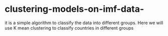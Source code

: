 # clustering-models-on-imf-data-
it is a simple algorithm to classify the data into different groups. Here we will use K mean clustering to classify countries in different groups 
